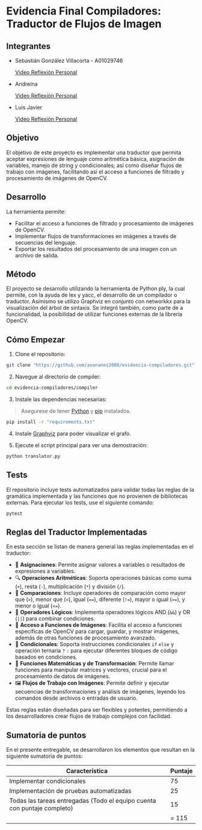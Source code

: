 # Evidencia Final Compiladores: Traductor de Flujos de Imagen

## Integrantes
- Sebastián González Villacorta - A01029746

    [Video Reflexión Personal](https://drive.google.com/file/d/15WJpszDJaztdohZ5SAzHtjiyj4yvEniJ/view?usp=drive_link)
- Andreína

    [Video Reflexión Personal]()
- Luis Javier

    [Video Reflexión Personal]()
## Objetivo

El objetivo de este proyecto es implementar una traductor que permita aceptar expresiones de lenguaje como aritmética básica, asignación de variables, manejo de string y condicionales; así como diseñar flujos de trabajo con imágenes, facilitando así el acceso a funciones de filtrado y procesamiento de imágenes de OpenCV.

## Desarrollo

La herramienta permite:

- Facilitar el acceso a funciones de filtrado y procesamiento de imágenes de OpenCV.
- Implementar flujos de transformaciones en imágenes a través de secuencias del lenguaje.
- Exportar los resultados del procesamiento de una imagen con un archivo de salida.

## Método

El proyecto se desarrollo utilizando la herramienta de Python ply, la cual permite, con la ayuda de lex y yacc, el desarrollo de un compilador o traductor. Asímismo se utilizo Graphviz en conjunto con networkkx para la visualización del árbol de sintaxis. Se integró también, como parte de a funcionalidad, la posibilidad de utilizar funciones externas de la librería OpenCV.

## Cómo Empezar

1. Clone el repositorio:
```bash
git clone "https://github.com/asananez2000/evidencia-compiladores.git"
```

2. Navegue al directorio de compiler:
```bash
cd evidencia-compiladores/compiler
```

3. Instale las dependencias necesarias:
> Asegurese de tener [Python](https://www.python.org/downloads/) y [pip](https://pip.pypa.io/en/stable/installation/) instalados.
```bash
pip install -r "requirements.txt"
```
4. Instale [Graphviz](https://graphviz.org/download/) para poder visualizar el grafo.

4. Ejecute el script principal para ver una demostración:
```bash
python translator.py
```

## Tests

El repositorio incluye tests automatizados para validar todas las reglas de la gramática implementada y las funciones que no provienen de bibliotecas externas. Para ejecutar los tests, use el siguiente comando:
```bash
pytest
```

## Reglas del Traductor Implementadas

En esta sección se listan de manera general las reglas implementadas en el traductor:

- 📝 **Asignaciones**: Permite asignar valores a variables o resultados de expresiones a variables.
- 🔍 **Operaciones Aritméticas**: Soporta operaciones básicas como suma (`+`), resta (`-`), multiplicación (`*`) y división (`/`).
- 🔢 **Comparaciones**: Incluye operadores de comparación como mayor que (`>`), menor que (`<`), igual (`==`), diferente (`!=`), mayor o igual (`>=`), y menor o igual (`<=`).
- 🔄 **Operadores Lógicos**: Implementa operadores lógicos AND (`&&`) y OR (`||`) para combinar condiciones.
- 📂 **Acceso a Funciones de Imágenes**: Facilita el acceso a funciones específicas de OpenCV para cargar, guardar, y mostrar imágenes, además de otras funciones de procesamiento avanzado.
- 🔄 **Condicionales**: Soporta instrucciones condicionales `if` `else` y operación ternaria `?` `:` para ejecutar diferentes bloques de código basados en condiciones.
- 🧮 **Funciones Matemáticas y de Transformación**: Permite llamar funciones para manipular matrices y vectores, crucial para el procesamiento de datos de imágenes.
- 🖼️ **Flujos de Trabajo con Imágenes**: Permite definir y ejecutar secuencias de transformaciones y análisis de imágenes, leyendo los comandos desde archivos o entradas de usuario.

Estas reglas están diseñadas para ser flexibles y potentes, permitiendo a los desarrolladores crear flujos de trabajo complejos con facilidad.

## Sumatoria de puntos

En el presente entregable, se desarrollaron los elementos que resultan en la siguiente sumatoria de puntos:

| Característica | Puntaje |
|----------|----------|
| Implementar condicionales   | 75 | 
| Implementación de pruebas automatizadas | 25 | 
| Todas las tareas entregadas (Todo el equipo cuenta con puntaje completo)   | 15 | 
||= 115